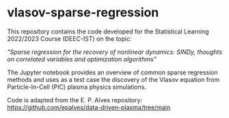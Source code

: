 # vlasov-sparse-regression

This repository contains the code developed for the Statistical Learning 2022/2023 Course (DEEC-IST) on the topic:

_"Sparse regression for the recovery of nonlinear dynamics: SINDy, thoughts on correlated variables and optimization algorithms"_

The Jupyter notebook provides an overview of common sparse regression methods and uses as a test case the discovery of the Vlasov equation from Particle-In-Cell (PIC) plasma physics simulations.

Code is adapted from the E. P. Alves repository: https://github.com/epalves/data-driven-plasma/tree/main

